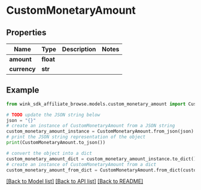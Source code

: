 # CustomMonetaryAmount


## Properties

Name | Type | Description | Notes
------------ | ------------- | ------------- | -------------
**amount** | **float** |  | 
**currency** | **str** |  | 

## Example

```python
from wink_sdk_affiliate_browse.models.custom_monetary_amount import CustomMonetaryAmount

# TODO update the JSON string below
json = "{}"
# create an instance of CustomMonetaryAmount from a JSON string
custom_monetary_amount_instance = CustomMonetaryAmount.from_json(json)
# print the JSON string representation of the object
print(CustomMonetaryAmount.to_json())

# convert the object into a dict
custom_monetary_amount_dict = custom_monetary_amount_instance.to_dict()
# create an instance of CustomMonetaryAmount from a dict
custom_monetary_amount_from_dict = CustomMonetaryAmount.from_dict(custom_monetary_amount_dict)
```
[[Back to Model list]](../README.md#documentation-for-models) [[Back to API list]](../README.md#documentation-for-api-endpoints) [[Back to README]](../README.md)



